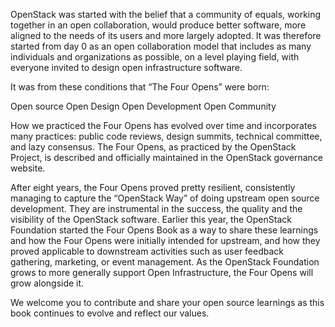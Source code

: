 OpenStack was started with the belief that a community of equals, working together in an open collaboration, would produce better software, more aligned to the needs of its users and more largely adopted. It was therefore started from day 0 as an open collaboration model that includes as many individuals and organizations as possible, on a level playing field, with everyone invited to design open infrastructure software.

It was from these conditions that “The Four Opens” were born:

Open source
Open Design
Open Development
Open Community

How we practiced the Four Opens has evolved over time and incorporates many practices: public code reviews, design summits, technical committee, and lazy consensus. The Four Opens, as practiced by the OpenStack Project, is described and officially maintained in the OpenStack governance website.

After eight years, the Four Opens proved pretty resilient, consistently managing to capture the “OpenStack Way” of doing upstream open source development. They are instrumental in the success, the quality and the visibility of the OpenStack software. Earlier this year, the OpenStack Foundation started the Four Opens Book as a way to share these learnings and how the Four Opens were initially intended for upstream, and how they proved applicable to downstream activities such as user feedback gathering, marketing, or event management. As the OpenStack Foundation grows to more generally support Open Infrastructure, the Four Opens will grow alongside it.

We welcome you to contribute and share your open source learnings as this book continues to evolve and reflect our values.
